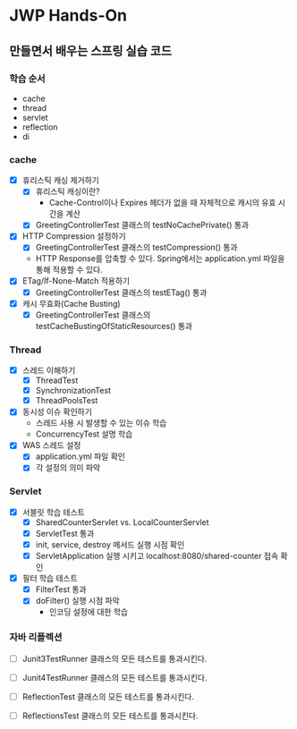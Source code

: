 # JWP Hands-On

## 만들면서 배우는 스프링 실습 코드

### 학습 순서
- cache
- thread
- servlet
- reflection
- di

### cache
- [x] 휴리스틱 캐싱 제거하기 
  - [x] 휴리스틱 캐싱이란?
    - Cache-Control이나 Expires 헤더가 없을 때 자체적으로 캐시의 유효 시간을 계산  
  - [x] GreetingControllerTest 클래스의 testNoCachePrivate() 통과
- [x] HTTP Compression 설정하기
  - [x] GreetingControllerTest 클래스의 testCompression() 통과
  - HTTP Response를 압축할 수 있다. Spring에서는 application.yml 파일을 통해 적용할 수 있다. 
- [x] ETag/If-None-Match 적용하기
  - [x] GreetingControllerTest 클래스의 testETag() 통과
- [x] 캐시 무효화(Cache Busting)
  - [x] GreetingControllerTest 클래스의 testCacheBustingOfStaticResources() 통과

### Thread
- [x] 스레드 이해하기
  - [x] ThreadTest
  - [x] SynchronizationTest
  - [x] ThreadPoolsTest
- [x] 동시성 이슈 확인하기
  - 스레드 사용 시 발생할 수 있는 이슈 학습
  - ConcurrencyTest 설명 학습
- [x] WAS 스레드 설정
  - [x] application.yml 파일 확인
  - [x] 각 설정의 의미 파악

### Servlet
- [x] 서블릿 학습 테스트
  - [x] SharedCounterServlet vs. LocalCounterServlet
  - [x] ServletTest 통과
  - [x] init, service, destroy 메서드 실행 시점 확인
  - [X] ServletApplication 실행 시키고 localhost:8080/shared-counter 접속 확인
- [x] 필터 학습 테스트
  - [x] FilterTest 통과
  - [x] doFilter() 실행 시점 파악
    - 인코딩 설정에 대한 학습 

### 자바 리플렉션
- [ ] Junit3TestRunner 클래스의 모든 테스트를 통과시킨다.
- [ ] Junit4TestRunner 클래스의 모든 테스트를 통과시킨다.
- [ ] ReflectionTest 클래스의 모든 테스트를 통과시킨다.
- [ ] ReflectionsTest 클래스의 모든 테스트를 통과시킨다.

